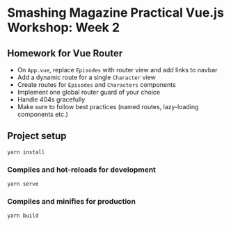 # Smashing Magazine Practical Vue.js Workshop: Week 2

## Homework for Vue Router

- On `App.vue`, replace `Episodes` with router view and add links to navbar
- Add a dynamic route for a single `Character` view
- Create routes for `Episodes` and `Characters` components
- Implement one global router guard of your choice
- Handle 404s gracefully
- Make sure to follow best practices (named routes, lazy-loading components etc.)

## Project setup

```
yarn install
```

### Compiles and hot-reloads for development

```
yarn serve
```

### Compiles and minifies for production

```
yarn build
```
